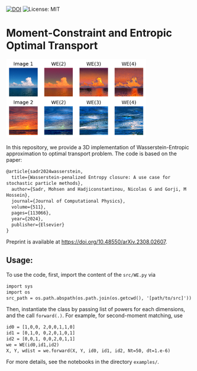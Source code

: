 [![DOI](https://zenodo.org/badge/DOI/10.48550/arXiv.2308.02607.svg)](https://doi.org/10.48550/arXiv.2308.02607)
![License: MIT](https://img.shields.io/badge/License-MIT-yellow.svg)

# Moment-Constraint and Entropic Optimal Transport

<img src="examples/coloring_ocean.png" alt="Demo" style="width: 75%;">

In this repository, we provide a 3D implementation of Wasserstein-Entropic approximation to optimal transport problem. The code is based on the paper:

```
@article{sadr2024wasserstein,
  title={Wasserstein-penalized Entropy closure: A use case for stochastic particle methods},
  author={Sadr, Mohsen and Hadjiconstantinou, Nicolas G and Gorji, M Hossein},
  journal={Journal of Computational Physics},
  volume={511},
  pages={113066},
  year={2024},
  publisher={Elsevier}
}
```

Preprint is available at https://doi.org/10.48550/arXiv.2308.02607.

## Usage:

To use the code, first, import the content of the ```src/WE.py``` via

```
import sys
import os
src_path = os.path.abspath(os.path.join(os.getcwd(), '[path/to/src]'))
```

Then, instantiate the class by passing list of powers for each dimensions, and the call ```forward(.)```. For example, for second-moment matching, use

```
id0 = [1,0,0, 2,0,0,1,1,0]
id1 = [0,1,0, 0,2,0,1,0,1]
id2 = [0,0,1, 0,0,2,0,1,1]
we = WE(id0,id1,id2)
X, Y, wdist = we.forward(X, Y, id0, id1, id2, Nt=50, dt=1.e-6)
```

For more details, see the notebooks in the directory ```examples/```.
